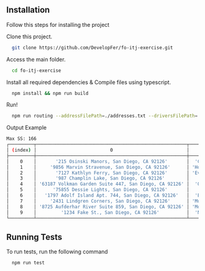 
## Installation

Follow this steps for installing the project

Clone this project.
```bash
  git clone https://github.com/DevelopFer/fo-itj-exercise.git
```
Access the main folder.
```bash
  cd fo-itj-exercise
```
Install all required dependencies & Compile files using typescript.
```bash
  npm install && npm run build
```
Run!
```bash
  npm run routing --addressFilePath=./addresses.txt --driversFilePath=./drivers.txt
```

Output Example
```bash
Max SS: 166
┌─────────┬───────────────────────────────────────────────────────┬───────────────────┐
│ (index) │                           0                           │         1         │
├─────────┼───────────────────────────────────────────────────────┼───────────────────┤
│    0    │       '215 Osinski Manors, San Diego, CA 92126'       │  'Cleve Durgan'   │
│    1    │     '9856 Marvin Stravenue, San Diego, CA 92126'      │ 'Howard Emmerich' │
│    2    │       '7127 Kathlyn Ferry, San Diego, CA 92126'       │ 'Everardo Welch'  │
│    3    │       '987 Champlin Lake, San Diego, CA 92126'        │   'Izaiah Lowe'   │
│    4    │ '63187 Volkman Garden Suite 447, San Diego, CA 92126' │  'Orval Mayert'   │
│    5    │      '75855 Dessie Lights, San Diego, CA 92126'       │   'Kaiser Sose'   │
│    6    │   '1797 Adolf Island Apt. 744, San Diego, CA 92126'   │  'Ellis Wisozk'   │
│    7    │     '2431 Lindgren Corners, San Diego, CA 92126'      │ 'Murphy Mosciski' │
│    8    │ '8725 Aufderhar River Suite 859, San Diego, CA 92126' │ 'Monica Hermann'  │
│    9    │         '1234 Fake St., San Diego, CA 92126'          │  'Noemie Murphy'  │
└─────────┴───────────────────────────────────────────────────────┴───────────────────┘
```

## Running Tests

To run tests, run the following command

```bash
  npm run test
```


